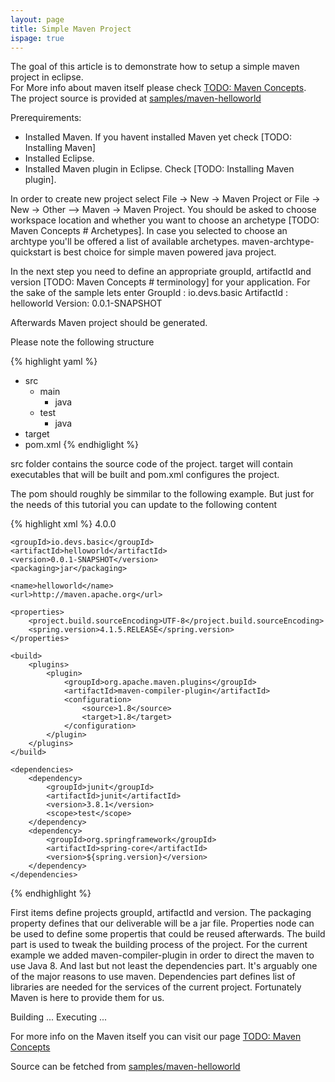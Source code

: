 ```yaml
---
layout: page
title: Simple Maven Project
ispage: true
---
```



The goal of this article is to demonstrate how to setup a simple maven project in eclipse.  
For More info about maven itself please check [TODO: Maven Concepts]().  
The project source is provided at [samples/maven-helloworld](https://github.com/devsio/samples/tree/master/helloworld) 

Prerequirements:

* Installed Maven. If you havent installed Maven yet check [TODO: Installing Maven]
* Installed Eclipse. 
* Installed Maven plugin in Eclipse. Check [TODO: Installing Maven plugin].

In order to create new project select File -> New -> Maven Project or File -> New -> Other --> Maven -> Maven Project. 
You should be asked to choose workspace location and whether you want to choose an archetype [TODO: Maven Concepts # Archetypes].
In case you selected to choose an archtype you'll be offered a list of available archetypes. 
maven-archtype-quickstart is best choice for simple maven powered java project. 

In the next step you need to define an appropriate groupId, artifactId and version [TODO: Maven Concepts # terminology] for your application.
For the sake of the sample lets enter
 GroupId : io.devs.basic
 ArtifactId : helloworld
 Version: 0.0.1-SNAPSHOT

Afterwards Maven project should be generated. 

Please note the following structure

{% highlight yaml %}
- src
  - main
    - java
  - test
    - java
- target
- pom.xml
{% endhiglight %}

src folder contains the source code of the project. target will contain executables that will be built and pom.xml configures the project.

The pom should roughly be simmilar to the following example. But just for the needs of this tutorial you can update to the following content

{% highlight xml %} 
<project xmlns="http://maven.apache.org/POM/4.0.0" xmlns:xsi="http://www.w3.org/2001/XMLSchema-instance"
	xsi:schemaLocation="http://maven.apache.org/POM/4.0.0 http://maven.apache.org/xsd/maven-4.0.0.xsd">
	<modelVersion>4.0.0</modelVersion>

	<groupId>io.devs.basic</groupId>
	<artifactId>helloworld</artifactId>
	<version>0.0.1-SNAPSHOT</version>
	<packaging>jar</packaging>

	<name>helloworld</name>
	<url>http://maven.apache.org</url>

	<properties>
		<project.build.sourceEncoding>UTF-8</project.build.sourceEncoding>
		<spring.version>4.1.5.RELEASE</spring.version>
	</properties>

	<build>
		<plugins>
			<plugin>
				<groupId>org.apache.maven.plugins</groupId>
				<artifactId>maven-compiler-plugin</artifactId>
				<configuration>
					<source>1.8</source>
					<target>1.8</target>
				</configuration>
			</plugin>
		</plugins>
	</build>

	<dependencies>
		<dependency>
			<groupId>junit</groupId>
			<artifactId>junit</artifactId>
			<version>3.8.1</version>
			<scope>test</scope>
		</dependency>
		<dependency>
			<groupId>org.springframework</groupId>
			<artifactId>spring-core</artifactId>
			<version>${spring.version}</version>
		</dependency>
	</dependencies>
</project>
{% endhighlight %} 


First items define projects groupId, artifactId and version. The packaging property defines that our deliverable will be a jar file. 
Properties node can be used to define some propertis that could be reused afterwards. 
The build part is used to tweak the building process of the project. For the current example we added maven-compiler-plugin in order to direct the maven to use Java 8. 
And last but not least the dependencies part. It's arguably one of the major reasons to use maven. Dependencies part defines list of libraries are needed for the services of the current project. Fortunately Maven is here to provide them for us. 

Building 
...
Executing
...

For more info on the Maven itself you can visit our page [TODO: Maven Concepts]()  

Source can be fetched from [samples/maven-helloworld](https://github.com/devsio/samples/tree/master/helloworld)

